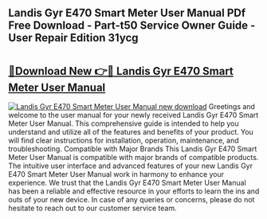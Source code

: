 ## Landis Gyr E470 Smart Meter User Manual PDf Free Download - Part-t50 Service Owner Guide - User Repair Edition 31ycg

# <h2><a href="http://cf17367.oget.top/?id=Landis+Gyr+E470+Smart+Meter+User+Manual">🔗Download New 👉🔴 Landis Gyr E470 Smart Meter User Manual</a></h2>

[![Landis Gyr E470 Smart Meter User Manual new download](https://i.imgur.com/5g1atiW.png)](http://cf17367.oget.top/?id=Landis+Gyr+E470+Smart+Meter+User+Manual)
Greetings and welcome to the user manual for your newly received Landis Gyr E470 Smart Meter User Manual. This comprehensive guide is intended to help you understand and utilize all of the features and benefits of your product. You will find clear instructions for installation, operation, maintenance, and troubleshooting. Compatible with Major Brands This Landis Gyr E470 Smart Meter User Manual is compatible with major brands of compatible products. The intuitive user interface and advanced features of your new Landis Gyr E470 Smart Meter User Manual work in harmony to enhance your experience. We trust that the Landis Gyr E470 Smart Meter User Manual has been a reliable and effective resource in your efforts to learn the ins and outs of your new device. In case of any queries or concerns, please do not hesitate to reach out to our customer service team.
